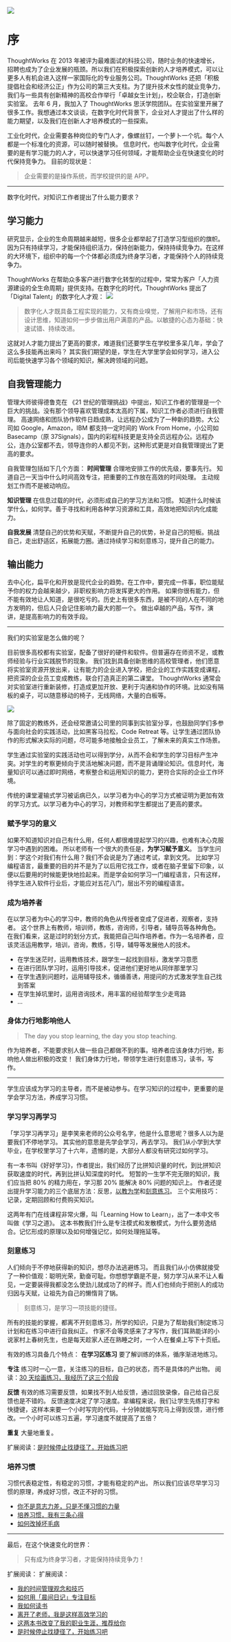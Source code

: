 ![](./_image/2017-03-22-09-29-51.jpg)
# 序
ThoughtWorks 在 2013 年被评为最难面试的科技公司，随时业务的快速增长，招聘也成为了企业发展的瓶颈。所以我们在积极探索创新的人才培养模式，可以让更多人有机会进入这样一家国际化的专业服务公司。ThoughtWorks 还把「积极提倡社会和经济公正」作为公司的第三大支柱。为了提升技术女性的就业竞争力，我们与一些具有创新精神的高校合作举行「卓越女生计划」，校企联合，打造创新实验室。
去年 6 月，我加入了 ThoughtWorks 思沃学院团队。在实验室里开展了很多工作。我想通过本文谈谈，在数字化时代背景下，企业对人才提出了什么样的能力期望，以及我们在创新人才培养模式的一些探索。

工业化时代，企业需要各种岗位的专门人才，像螺丝钉，一个萝卜一个坑。每个人都是一个标准化的资源，可以随时被替换。
信息时代，也叫数字化时代，企业需要的是有学习能力的人才，可以快速学习任何领域，才能帮助企业在快速变化的时代保持竞争力。
目前的现状是：
>企业需要的是操作系统，而学校提供的是 APP。

---

数字化时代，对知识工作者提出了什么能力要求？
## 学习能力
研究显示，企业的生命周期越来越短，很多企业都举起了打造学习型组织的旗帜。因为只有持续学习，才能保持组织活力，保持创新能力，保持持续竞争力。在这样的大环境下，组织中的每一个个体都必须成为终身学习者，才能保持个人的持续竞争力。

ThoughtWorks 在帮助众多客户进行数字化转型的过程中，常常为客户「人力资源建设的全生命周期」提供支持。在数字化的时代，ThoughtWorks 提出了「Digital Talent」的数字化人才观：
![](./_image/2017-03-22-12-09-54.jpg)
>数字化人才既具备工程实现的能力，又有商业嗅觉，了解用户和市场，还有设计思维，知道如何一步步做出用户满意的产品。以敏捷的心态为基础：快速试错、持续改进。

这就对人才能力提出了更高的要求，难道我们还要学生在学校里多呆几年，学会了这么多技能再出来吗？
其实我们期望的是，学生在大学里学会如何学习，进入公司后能快速学习各个领域的知识，解决跨领域的问题。

## 自我管理能力
管理大师彼得德鲁克在 《21 世纪的管理挑战》中提出，知识工作者的管理是一个巨大的挑战。没有那个领导喜欢管理成本太高的下属，知识工作者必须进行自我管理。
高速网络和团队协作软件日趋成熟，让远程办公成为了一种新的趋势。大公司如 Google，Amazon，IBM 都支持一定时间的 Work From Home，小公司如 Basecamp（原 37Signals），国内的彩程科技更是支持全员远程办公。远程办公，连办公室都不去，领导连你的人都见不到，这种形式更是对自我管理提出了更高的要求。

自我管理包括如下几个方面：
**时间管理**
合理地安排工作的优先级，要事先行。
知道自己一天当中什么时间高效专注，把重要的工作放在高效的时间处理。
主动规划工作而不是被动响应。

**知识管理**
在信息过载的时代，必须形成自己的学习方法和习惯。
知道什么时候该学什么，如何学。善于寻找和利用各种学习资源和工具，高效地把知识内化成能力。

**自我发展**
清楚自己的优势和天赋，不断提升自己的优势，补足自己的短板。挑战自己，走出舒适区，拓展能力圈。通过持续学习和刻意练习，提升自己的能力。

## 输出能力
去中心化，扁平化和开放是现代企业的趋势。在工作中，要完成一件事，职位能赋予你的权力会越来越少，非职权影响力将发挥更大的作用。
如果你很有能力，但不能有效地让人知道，是很吃亏的。历史上有很多东西，是被不同的人在不同的地方发明的，但后人只会记住影响力最大的那一个。
做出卓越的产品，写作，演讲，是提高影响力的有效手段。

---
我们的实验室是怎么做的呢？

目前很多高校都有实验室，配备了很好的硬件和软件。但普遍存在师资不足，或教师经验与行业实践脱节的现象。
我们找到具备创新思维的高校管理者，他们愿意将实验室资源开放出来，让有能力的企业进入学校，把企业的工作实践变成课程，把资深的企业员工变成教练，联合打造真正的第二课堂。
ThoughtWorks 通常会对实验室进行重新装修，打造成更加开放、更利于沟通和协作的环境。比如没有隔板的桌子，可以随意移动的椅子，无线网络，大量的白板等。

![](./_image/2017-03-22-11-16-59.jpg)

除了固定的教练外，还会经常邀请公司里的同事到实验室分享，也鼓励同学们多参与面向社会的实践活动，比如黑客马拉松，Code Retreat 等。让学生通过团队协作的形式解决实际的问题，尽可能多地接触企业员工，了解未来的真实工作场景。

学生通过实验室的实践活动也可以得到学分，从而不会和学生的学习目标产生冲突。对学生的考察更倾向于灵活地解决问题，而不是背诵理论知识。信息时代，海量知识可以通过即时网络，考察整合和运用知识的能力，更符合实际的企业工作环境。

传统的课堂灌输式学习被诟病已久，以学习者为中心的学习方式被证明为更加有效的学习方式。以学习者为中心的学习，对教师和学生都提出了更高的要求。

### 赋予学习的意义
如果不知道知识对自己有什么用，任何人都很难提起学习的兴趣，也难有决心克服学习中遇到的困难。
所以老师有一个很大的责任是，**为学习赋予意义**。
当学生问到：学这个对我们有什么用？我们不会说是为了通过考试，拿到文凭。
比如学习编程语言，最重要的目的并不是为了以后用它找工作，或者在脑子里留下印象，以便以后要用的时候能更快地捡起来。而是学会如何学习一门编程语言，只有这样，待学生进入软件行业后，才能应对五花八门，层出不穷的编程语言。

### 成为培养者
在以学习者为中心的学习中，教师的角色从传授者变成了促进者，观察者，支持者。
这个世界上有教师，培训师，教练，咨询师，引导者，辅导员等各种角色。在我们看来，这是过时的划分方式，我能把自己叫作培养者。作为一名培养者，应该灵活运用教学，培训，咨询，教练，引导，辅导等发展他人的技术。
* 在学生迷茫时，运用教练技术，跟学生一起找到目标，激发学习意愿
* 在进行团队学习时，运用引导技术，促进他们更好地从同伴那里学习
* 在学生遇到问题时，运用辅导技术，循循善诱，用提问的方式激发学生自己找到答案
* 在学生掉坑里时，运用咨询技术，用丰富的经验帮学生少走弯路
* ...

### 身体力行地影响他人
>The day you stop learning, the day you stop teaching.

作为培养者，不能要求别人做一些自己都做不到的事。培养者应该身体力行地，影响他人做出积极的改变！
我们身体力行地，带领学生进行刻意练习，读书，写作。

---

学生应该成为学习的主导者，而不是被动参与。在学习知识的过程中，更重要的是学会学习方法，养成学习习惯。

### 学习学习再学习
「学习学习再学习」是李笑来老师的公众号名字，他是什么意思呢？很多人以为是要我们不停地学习。
其实他的意思是先学会学习，再去学习。
我们从小学到大学毕业，在学校里学习了十六年，遗憾的是，大部分人都没有研究过如何学习。

有一本书叫《好好学习》，作者提出，我们经历了比拼知识量的时代，到比拼知识获取速度的时代，再到比拼认知深度的时代。
短暂的一生学不完无限的知识，我们应当把 80% 的精力用在，学习那 20% 能解决 80% 问题的知识上。
作者还提出提升学习能力的三个底层方法：反思，[以教为学](http://www.jianshu.com/p/a8fbb950756f)和[刻意练习](http://www.jianshu.com/p/0e3fa066672b)。
三个实用技巧：记录，定期回顾和付费购买知识。

这两年有门在线课程非常火爆，叫「Learning How to Learn」，出了一本中文书叫做《学习之道》。
这本书教我们什么是专注模式和发散模式，为什么要劳逸结合。记忆形成的原理以及如何增强记忆，如何处理拖延等。

### 刻意练习
人们倾向于不停地获得新的知识，想尽办法逃避练习。
而且我们从小仿佛就接受了一种价值观：聪明光荣，勤奋可耻。你想想学霸是不是，努力学习从来不让人看见，一定要装得我都没怎么使劲儿就成功了的样子。而人们也倾向于把别人的成功归因与天赋，让祖先为自己的懒惰背了锅。
>刻意练习，是学习一项技能的捷径。

所有的技能的掌握，都离不开刻意练习，所学的知识，只是为了帮助我们制定练习计划和在练习中进行自我纠正。
作家不会等灵感来了才写作，我们耳熟能详的小说家村上春树先生，也是每天趁家人还在熟睡之时，一个人在餐桌上写下十页纸。

有效的练习具备几个特点：
**在学习区练习**
要了解训练的体系，循序渐进地练习。

**专注**
练习时一心一意，关注练习的目标，自己的状态，而不是具体的产出物。
阅读：[30 天绘画练习，我经历了这三个阶段](http://www.jianshu.com/p/3f98c118b72f)

**反馈**
有效的练习需要反馈，如果找不到人给反馈，通过回放录像，自己给自己反馈也是不错的。
反馈速度决定了学习速度。拿编程来说，我们让学生先练打字和快捷键，这样本来要一个小时写完的代码，十分钟就能写完马上得到反馈，进行修改。一个小时可以练习五遍，学习速度不就提高了五倍？

**重复**
大量地重复。

扩展阅读：[是时候停止找捷径了，开始练习吧](http://www.jianshu.com/p/0e3fa066672b)
### 培养习惯
习惯代表稳定性，有稳定的习惯，才能有稳定的产出。
所以我们应该尽早学习习惯的原理，养成好习惯，改正不好的习惯。
* [你不是意志力差，只是不懂习惯的力量](http://www.jianshu.com/p/3525376f7a92)
* [培养习惯，我有三条心得](http://www.jianshu.com/p/1cf402524a0a)
* [如何改掉坏毛病](http://www.jianshu.com/p/71c0b42ea007)

---
最后，在这个快速变化的世界：
>只有成为终身学习者，才能保持持续竞争力！

扩展阅读：
扩展阅读：
* [我的时间管理观念和技巧](http://www.jianshu.com/p/295ad4808eb3)
* [如何用「晨间日记」专注目标](http://www.jianshu.com/p/604edb8f163f)
* [我如何读书](http://www.jianshu.com/p/04df9df68231)
* [离开了老师，我是这样高效学习的](http://www.jianshu.com/p/a8fbb950756f)
* [这两本书改变了我的职业生涯，推荐给你](http://www.jianshu.com/p/2a187857b47d)
* [是时候停止找捷径了，开始练习吧](http://www.jianshu.com/p/0e3fa066672b)
